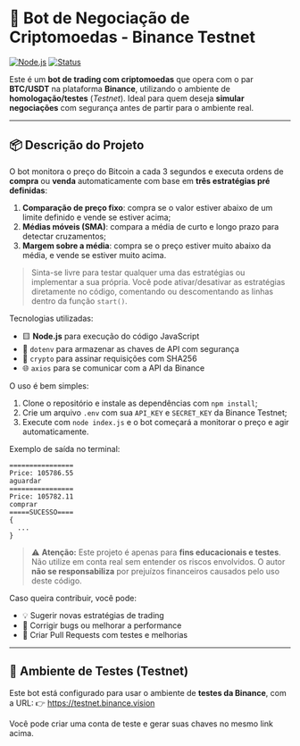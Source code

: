 # 🤖 Bot de Negociação de Criptomoedas - Binance Testnet

[![Node.js](https://img.shields.io/badge/node.js-18.0+-green?logo=node.js)](https://nodejs.org/)
[![Status](https://img.shields.io/badge/status-ativo-brightgreen)]()

Este é um **bot de trading com criptomoedas** que opera com o par **BTC/USDT** na plataforma **Binance**, utilizando o ambiente de **homologação/testes** (_Testnet_). Ideal para quem deseja **simular negociações** com segurança antes de partir para o ambiente real.

---

## 📦 Descrição do Projeto

O bot monitora o preço do Bitcoin a cada 3 segundos e executa ordens de **compra** ou **venda** automaticamente com base em **três estratégias pré definidas**:

1. **Comparação de preço fixo**: compra se o valor estiver abaixo de um limite definido e vende se estiver acima;
2. **Médias móveis (SMA)**: compara a média de curto e longo prazo para detectar cruzamentos;
3. **Margem sobre a média**: compra se o preço estiver muito abaixo da média, e vende se estiver muito acima.

> Sinta-se livre para testar qualquer uma das estratégias ou implementar a sua própria.
> Você pode ativar/desativar as estratégias diretamente no código, comentando ou descomentando as linhas dentro da função `start()`.

Tecnologias utilizadas:

- 🟨 **Node.js** para execução do código JavaScript
- 🔐 `dotenv` para armazenar as chaves de API com segurança
- 🔐 `crypto` para assinar requisições com SHA256
- 🌐 `axios` para se comunicar com a API da Binance

O uso é bem simples:

1. Clone o repositório e instale as dependências com `npm install`;
2. Crie um arquivo `.env` com sua `API_KEY` e `SECRET_KEY` da Binance Testnet;
3. Execute com `node index.js` e o bot começará a monitorar o preço e agir automaticamente.

Exemplo de saída no terminal:
```
================
Price: 105786.55
aguardar
================
Price: 105782.11
comprar
=====SUCESSO====
{
  ...
}
```


> ⚠️ **Atenção:** Este projeto é apenas para **fins educacionais e testes**.  
> Não utilize em conta real sem entender os riscos envolvidos. O autor **não se responsabiliza** por prejuízos financeiros causados pelo uso deste código.

Caso queira contribuir, você pode:

- 💡 Sugerir novas estratégias de trading
- 🐞 Corrigir bugs ou melhorar a performance
- 🧪 Criar Pull Requests com testes e melhorias

---

## 🔬 Ambiente de Testes (Testnet)

Este bot está configurado para usar o ambiente de **testes da Binance**, com a URL:
👉 https://testnet.binance.vision

Você pode criar uma conta de teste e gerar suas chaves no mesmo link acima.
